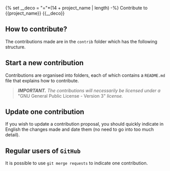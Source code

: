 {% set __deco = "="*(14 + project_name | length) -%}
Contribute to {{project_name}}
{{__deco}}

How to contribute?
------------------

The contributions made are in the `contrib` folder which has the following structure.

<!-- FOLDER STRUCT. AUTO - START -->
<!-- FOLDER STRUCT. AUTO - END -->


Start a new contribution
------------------------

Contributions are organised into folders, each of which contains a `README.md` file that explains how to contribute.


> ***IMPORTANT.*** *The contributions will necessarily be licensed under a* "GNU General Public License - Version 3" *license.*


Update one contribution
-----------------------

If you wish to update a contribution proposal, you should quickly indicate in English the changes made and date them (no need to go into too much detail).


Regular users of `GitHub`
------------------------

It is possible to use `git merge requests` to indicate one contribution.
